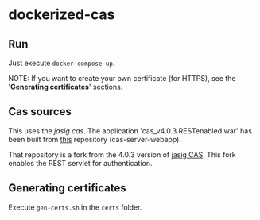 # dockerized-cas

## Run

Just execute `docker-compose up`.

NOTE: If you want to create your own certificate (for HTTPS), see the '__Generating certificates__' sections.

## Cas sources

This uses the _jasig cas_. The application 'cas_v4.0.3.RESTenabled.war' has been built from [this](https://github.com/j-fuentes/cas) repository (cas-server-webapp).

That repository is a fork from the 4.0.3 version of [jasig CAS](https://github.com/j-fuentes/cas). This fork enables the REST servlet for authentication.

## Generating certificates

Execute `gen-certs.sh` in the `certs` folder.
